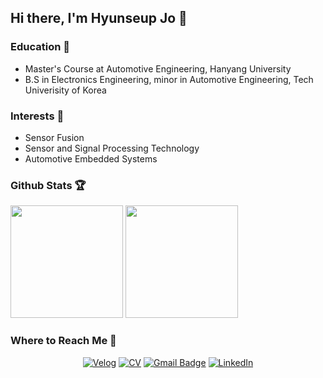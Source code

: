 ## Hi there, I'm Hyunseup Jo 🚗

### Education 📘
- Master's Course at Automotive Engineering, Hanyang University   
- B.S in Electronics Engineering, minor in Automotive Engineering, Tech Univerisity of Korea         

### Interests 🔭
- Sensor Fusion  
- Sensor and Signal Processing Technology
- Automotive Embedded Systems

### Github Stats 🏆
<p align="left">
<img height="180em" src="https://github-readme-stats.vercel.app/api?username=soup1997&theme=dark&show_icons=true"/>
<img height="180em" src="https://github-readme-stats.vercel.app/api/top-langs?username=soup1997&theme=dark&show_icons=true&locale=en&layout=compact"/>
</p>

### Where to Reach Me 📌
<div align="center">

  [![Velog](https://img.shields.io/badge/-Velog-20C997?style=flat-square&logo=Velog&link=https://velog.io/@soup1997/)](https://velog.io/@soup1997)
  [![CV](https://img.shields.io/badge/-CV-orange?style=flat-square&logo=github&link=https://davinci-ai.tistory.com/)](https://github.com/soup1997/Hyunseup-Jo-CV/blob/origin/HyunseupJo_CV.pdf)
  [![Gmail Badge](https://img.shields.io/badge/Gmail-d14836?style=flat-square&logo=Gmail&logoColor=white&link=mailto:hyunseup0815@gmail.com)](mailto:hyunseup0815@gmail.com)
  [![LinkedIn](https://img.shields.io/badge/-LinkedIn-0077b5?style=flat-square&logo=linkedin&logoColor=white&link=https://www.linkedin.com/in/%ED%98%84%EC%8A%B5-%EC%A1%B0-529821255/)](https://www.linkedin.com/in/%ED%98%84%EC%8A%B5-%EC%A1%B0-529821255/)

</div>
